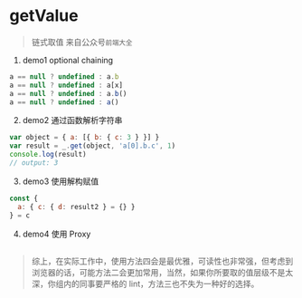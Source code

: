 # getValue

> 链式取值 来自公众号`前端大全`

1. demo1 optional chaining

```js
a == null ? undefined : a.b
a == null ? undefined : a[x]
a == null ? undefined : a.b()
a == null ? undefined : a()
```

2. demo2 通过函数解析字符串

```js
var object = { a: [{ b: { c: 3 } }] }
var result = _.get(object, 'a[0].b.c', 1)
console.log(result)
// output: 3
```

3. demo3 使用解构赋值

```js
const {
  a: { c: { d: result2 } = {} }
} = c
```

4. demo4 使用 Proxy

```js

```

> 综上，在实际工作中，使用方法四会是最优雅，可读性也非常强，但考虑到浏览器的话，可能方法二会更加常用，当然，如果你所要取的值层级不是太深，你组内的同事要严格的 lint，方法三也不失为一种好的选择。
